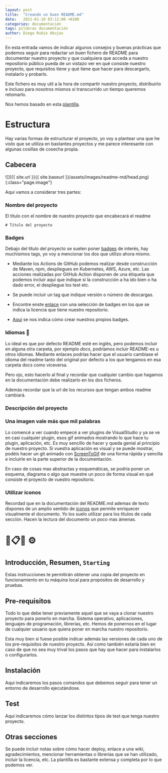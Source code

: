 ```yaml
---
layout: post
title:  "Creando un buen README.md"
date:   2021-01-10 03:11:00 +0100
categories: documentación
tags: pildoras documentación
author: Diego Rubio Abujas
---
```


En esta entrada vamos de indicar algunos consejos y buenas prácticas que podemos seguir para redactar un buen fichero de README para documentar nuestro proyecto y que cualquiera que acceda a nuestro repositorio público pueda de un vistazo ver en qué consiste nuestro proyecto, que requisitos tiene y qué tiene que hacer para descargarlo, instalarlo y probarlo.

Este fichero es muy util a la hora de compartir nuestro proyecto, distribuirlo e incluso para nosotros mismos si transcurrido un tiempo queremos retomarlo.

Nos hemos basado en esta [plantilla](https://gist.github.com/Villanuevand/6386899f70346d4580c723232524d35a). 

# Estructura

Hay varias formas de estructurar el proyecto, yo voy a plantear una que he visto que se utiliza en bastantes proyectos y me parece interesante con algunas cosillas de cosecha propia.

## Cabecera

![]({{ site.url }}{{ site.baseurl }}/assets/images/readme-md/head.png){:class="page.image"}

Aqui vamos a considerar tres partes:

### Nombre del proyecto
El título con el nombre de nuestro proyecto que encabecará el readme 

```
# Título del proyecto
```

### Badges
Debajo del título del proyecto se suelen poner [badges](https://gist.github.com/tterb/982ae14a9307b80117dbf49f624ce0e8) de interés, hay muchísimos tags, yo voy a mencionar los dos que utilizo ahora mismo. 

- Mediante los Actions de GitHub podemos realizar desde construcción de Maven, npm, despliegues en Kubernetes, AWS, Azure, etc. Las acciones realizadas por GitHub Action disponen de una étiqueta que podemos incluir aquí que indique si la construcción a ha ido bien o ha dado error, el despliegue los test etc.
  
- Se puede incluir un tag que indique versión o número de descargas.
  
- Encontre enste [enlace](https://gist.github.com/lukas-h/2a5d00690736b4c3a7b) con una selección de badges en los que se indica la licencia que tiene nuestro repositorio.
   
- [Aquí](https://github.com/Naereen/badges/blob/master/README.md) se nos indica cómo crear nuestros propios badges.  

### Idiomas 🎏
Lo ideal es que por defecto README esté en inglés, pero podemos incluir en alguna otra carpeta, por ejemplo *docs*, podríamos incluir README-es u otros idiomas. Mediante enlaces podrías hacer que el usuario cambiase el idioma del readme tanto del original por defecto a los que tengamos en esa carpeta docs como viceversa.

Pero ojo, esto hacerlo al final y recordar que cualquier cambio que hagamos en la documentación debe realizarlo en los dos ficheros.

Además recordar que la url de los recursos que tengan ambos readme cambiará.

### Descripción del proyecto

### Una imagen vale más que mil palabras
Lo comencé a ver cuando empecé a ver plugins de VisualStudio y ya se ve en casi cualquier plugin, esos gif animados mostrando lo que hace tu plugin, aplicación, etc. Es muy sencillo de hacer y queda genial al principio de nuestro proyecto. Si vuestra aplicación es visual y se puede mostrar, podéis hacer un git animado con [ScreenToGif](https://www.screentogif.com/) de una forma rápida y sencilla e incluirle en la parte superior de la documentación.

En caso de cosas mas abstractas y esquemáticas, se podría poner un esquema, diagrama o algo que muestre un poco de forma visual en qué consiste el proyecto de vuestro repositorio. 

### Utilizar iconos
Recordad que en la documentación del README.md ademas de texto dispones de un amplio sentido de [iconos](https://github.com/ikatyang/emoji-cheat-sheet/blob/master/README.md#smileys--emotion) que permite enriquecer visualmente el documento. Yo los suelo utilizar para los títulos de cada sección. Hacen la lectura del documento un poco mas ámenas.

# 🚀📋🔧 ⚙️

## Introducción, Resumen, `Starting`
Estas instrucciones te permitirán obtener una copia del proyecto en funcionamiento en tu máquina local para propósitos de desarrollo y pruebas.

## Pre-requisitos
Todo lo que debe tener previamente aquel que se vaya a clonar nuestro proyecto para ponerlo en marcha. Sistema operativo, aplicaciones, lenguajes de programación, librerías, etc. Hemos de ponernos en el lugar de cualquier usuario que quiera poner en marcha nuestro repositorio.

Esta muy bien si fuese posible indicar además las versiones de cada uno de los pre-requisitos de nuestro proyecto. Así como también estaría bien en caso de que no sea muy trival los pasos que hay que hacer para instalarlos o configurarlos.

## Instalación
Aqui indicaremos los pasos comandos que debemos seguir para tener un entorno de desarrollo ejecutándose.

## Test
Aquí indicaremos cómo lanzar los distintos tipos de test que tenga nuestro proyecto.

## Otras secciones 
Se puede incluir notas sobre cómo hacer deploy, enlace a una wiki, agradecimientos, mencionar herramientas o librerías que se han utilizado, incluir la licencia, etc. La plantilla es bastante extensa y completa por lo que podemos ver.